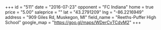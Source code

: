 +++
id = "511"
date = "2016-07-23"
opponent = "FC Indiana"
home = true
price = "5.00"
saleprice = ""
lat = "43.2791209"
lng = "-86.2216949"
address = "909 Giles Rd, Muskegon, MI"
field_name = "Reeths-Puffer High School"
google_map = "https://goo.gl/maps/WDerCvTCdvM2"
+++
